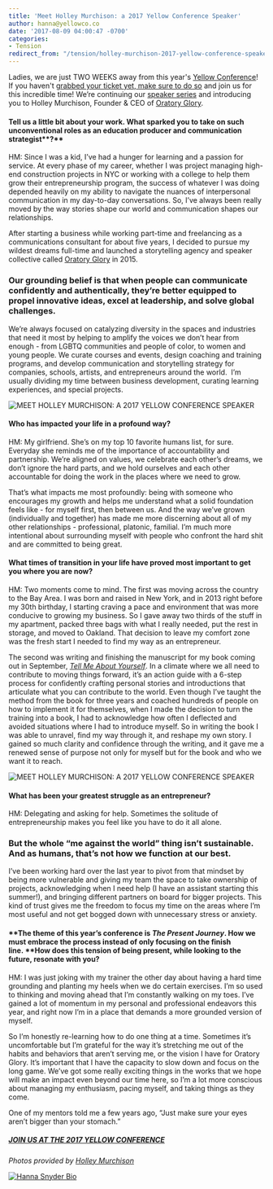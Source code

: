 ```yaml
---
title: 'Meet Holley Murchison: a 2017 Yellow Conference Speaker'
author: hanna@yellowco.co
date: '2017-08-09 04:00:47 -0700'
categories:
- Tension
redirect_from: "/tension/holley-murchison-2017-yellow-conference-speaker/"
---
```


Ladies, we are just TWO WEEKS away from this year's [Yellow Conference](http://yellowco.co/conference/)! If you haven't [grabbed your ticket yet, make sure to do so](http://yellowco.co/conference/) and join us for this incredible time! We’re continuing our [speaker series](http://yellowco.co/yellow-conference-2017-speakers/) and introducing you to Holley Murchison, Founder & CEO of [Oratory Glory](http://oratoryglory.com/).

#### **Tell us a little bit about your work. What sparked you to take on such unconventional roles as an** **education producer and communication strategist****?**

HM: Since I was a kid, I’ve had a hunger for learning and a passion for service. At every phase of my career, whether I was project managing high-end construction projects in NYC or working with a college to help them grow their entrepreneurship program, the success of whatever I was doing depended heavily on my ability to navigate the nuances of interpersonal communication in my day-to-day conversations. So, I’ve always been really moved by the way stories shape our world and communication shapes our relationships.

After starting a business while working part-time and freelancing as a communications consultant for about five years, I decided to pursue my wildest dreams full-time and launched a storytelling agency and speaker collective called [Oratory Glory](http://oratoryglory.com/) in 2015\.

### **Our grounding belief is that when people can communicate confidently and authentically, they’re better equipped to propel innovative ideas, excel at leadership, and solve global challenges.**

We’re always focused on catalyzing diversity in the spaces and industries that need it most by helping to amplify the voices we don’t hear from enough - from LGBTQ communities and people of color, to women and young people. We curate courses and events, design coaching and training programs, and develop communication and storytelling strategy for companies, schools, artists, and entrepreneurs around the world.  I’m usually dividing my time between business development, curating learning experiences, and special projects.

![MEET HOLLEY MURCHISON: A 2017 YELLOW CONFERENCE SPEAKER](https://yellow-blog-images.imgix.net/2017/08/CreativeMornings-SF.jpg)

#### **Who has impacted your life in a profound way?**

HM: My girlfriend. She’s on my top 10 favorite humans list, for sure. Everyday she reminds me of the importance of accountability and partnership. We’re aligned on values, we celebrate each other’s dreams, we don’t ignore the hard parts, and we hold ourselves and each other accountable for doing the work in the places where we need to grow.

That’s what impacts me most profoundly: being with someone who encourages my growth and helps me understand what a solid foundation feels like - for myself first, then between us. And the way we’ve grown (individually and together) has made me more discerning about all of my other relationships - professional, platonic, familial. I’m much more intentional about surrounding myself with people who confront the hard shit and are committed to being great.

#### **What times of transition in your life have proved most important to get you where you are now?**

HM: Two moments come to mind. The first was moving across the country to the Bay Area. I was born and raised in New York, and in 2013 right before my 30th birthday, I starting craving a pace and environment that was more conducive to growing my business. So I gave away two thirds of the stuff in my apartment, packed three bags with what I really needed, put the rest in storage, and moved to Oakland. That decision to leave my comfort zone was the fresh start I needed to find my way as an entrepreneur.

The second was writing and finishing the manuscript for my book coming out in September, [_Tell Me About Yourself_](http://oratoryglory.com/tmay/). In a climate where we all need to contribute to moving things forward, it’s an action guide with a 6-step process for confidently crafting personal stories and introductions that articulate what you can contribute to the world. Even though I’ve taught the method from the book for three years and coached hundreds of people on how to implement it for themselves, when I made the decision to turn the training into a book, I had to acknowledge how often I deflected and avoided situations where I had to introduce myself. So in writing the book I was able to unravel, find my way through it, and reshape my own story. I gained so much clarity and confidence through the writing, and it gave me a renewed sense of purpose not only for myself but for the book and who we want it to reach.

![MEET HOLLEY MURCHISON: A 2017 YELLOW CONFERENCE SPEAKER](https://yellow-blog-images.imgix.net/2017/08/Oberlin-College-Residency.jpg)

#### **What has been your greatest struggle as an entrepreneur?**

HM: Delegating and asking for help. Sometimes the solitude of entrepreneurship makes you feel like you have to do it all alone.

### **But the whole “me against the world” thing isn’t sustainable. And as humans, that’s not how we function at our best.**

I’ve been working hard over the last year to pivot from that mindset by being more vulnerable and giving my team the space to take ownership of projects, acknowledging when I need help (I have an assistant starting this summer!), and bringing different partners on board for bigger projects. This kind of trust gives me the freedom to focus my time on the areas where I’m most useful and not get bogged down with unnecessary stress or anxiety.   

#### **The theme of this year’s conference is _The Present Journey_. How we must embrace the process instead of only focusing on the finish line. ****How does this tension of being present, while looking to the future, resonate with you?**

HM: I was just joking with my trainer the other day about having a hard time grounding and planting my heels when we do certain exercises. I’m so used to thinking and moving ahead that I’m constantly walking on my toes. I’ve gained a lot of momentum in my personal and professional endeavors this year, and right now I’m in a place that demands a more grounded version of myself.

So I’m honestly re-learning how to do one thing at a time. Sometimes it’s uncomfortable but I’m grateful for the way it’s stretching me out of the habits and behaviors that aren’t serving me, or the vision I have for Oratory Glory. It’s important that I have the capacity to slow down and focus on the long game. We’ve got some really exciting things in the works that we hope will make an impact even beyond our time here, so I’m a lot more conscious about managing my enthusiasm, pacing myself, and taking things as they come.

One of my mentors told me a few years ago, “Just make sure your eyes aren’t bigger than your stomach.”

##### [JOIN US AT THE 2017 YELLOW CONFERENCE](http://yellowco.co/conference/)

_Photos provided by [Holley Murchison](http://oratoryglory.com/)_

[![Hanna Snyder Bio](https://yellow-blog-images.imgix.net/2017/04/HANNA-BIO.jpg)](http://hannasnyder.com)
